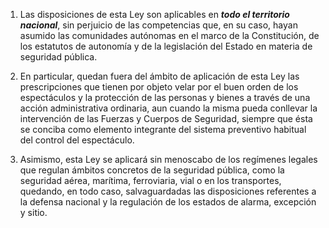 
1. Las disposiciones de esta Ley son aplicables en ***todo el territorio nacional***, sin perjuicio de las competencias que, en su caso, hayan asumido las comunidades autónomas en el marco de la Constitución, de los estatutos de autonomía y de la legislación del Estado en materia de seguridad pública.

2. En particular, quedan fuera del ámbito de aplicación de esta Ley las prescripciones que tienen por objeto velar por el buen orden de los espectáculos y la protección de las personas y bienes a través de una acción administrativa ordinaria, aun cuando la misma pueda conllevar la intervención de las Fuerzas y Cuerpos de Seguridad, siempre que ésta se conciba como elemento integrante del sistema preventivo habitual del control del espectáculo.

3. Asimismo, esta Ley se aplicará sin menoscabo de los regímenes legales que regulan ámbitos concretos de la seguridad pública, como la seguridad aérea, marítima, ferroviaria, vial o en los transportes, quedando, en todo caso, salvaguardadas las disposiciones referentes a la defensa nacional y la regulación de los estados de alarma, excepción y sitio.